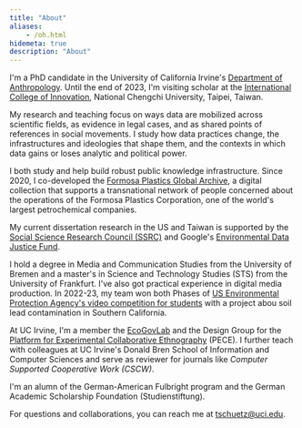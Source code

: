 ```yaml
---
title: "About"
aliases:
    - /oh.html
hidemeta: true
description: "About"
---
```


I'm a PhD candidate in the University of California Irvine's [Department of Anthropology](https://www.anthropology.uci.edu/). Until the end of 2023, I'm visiting scholar at the [International College of Innovation](https://ici.nccu.edu.tw/about-us/), National Chengchi University, Taipei, Taiwan. 

My research and teaching focus on ways data are mobilized across scientific fields, as evidence in legal cases, and as shared points of references in social movements. I study how data practices change, the infrastructures and ideologies that shape them, and the contexts in which data gains or loses analytic and political power. 

I both study and help build robust public knowledge infrastructure. Since 2020, I co-developed the [Formosa Plastics Global Archive](https://disaster-sts-network.org/content/formosa-plastics-global-archive-%E5%8F%B0%E7%81%A3%E5%A1%91%E8%86%A0%E6%AA%94%E6%A1%88%E9%A4%A8/essay), a digital collection that supports a transnational network of people concerned about the operations of the Formosa Plastics Corporation, one of the world's largest petrochemical companies. 

My current dissertation research in the US and Taiwan is supported by the [Social Science Research Council (SSRC)](https://www.ssrc.org/programs/idrf/international-dissertation-research-fellowship) and Google's [Environmental Data Justice Fund](https://www.environmentaljusticedatafund.com/). 

I hold a degree in Media and Communication Studies from the University of Bremen and a master's in Science and Technology Studies (STS) from the University of Frankfurt. I've also got practical experience in digital media production. In 2022-23, my team won both Phases of [US Environmental Protection Agency's video competition for students](https://www.timschutz.org/visual) with a project abou soil lead contamination in Southern California.

At UC Irvine, I'm a member the [EcoGovLab](https://faculty.sites.uci.edu/fortunlab) and the Design Group for the [Platform for Experimental Collaborative Ethnography](www.worldpece.org) (PECE). I further teach with colleagues at UC Irvine's Donald Bren School of Information and Computer Sciences and serve as reviewer for journals like _Computer Supported Cooperative Work (CSCW)_.

I'm an alumn of the German-American Fulbright program and the German Academic Scholarship Foundation (Studienstiftung). 

For questions and collaborations, you can reach me at [tschuetz@uci.edu](mailto:tschuetz.uci.edu).


